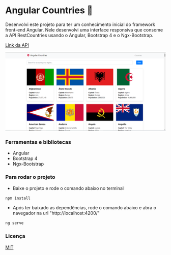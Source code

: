 # Angular Countries :checkered_flag:

Desenvolvi este projeto para ter um conhecimento inicial do framework front-end Angular. Nele desenvolvi uma interface responsiva que consome a API RestCountries usando o Angular, Bootstrap 4 e o Ngx-Bootstrap. 

[Link da API](https://restcountries.eu/) 

![](https://github.com/LucasRufo/angular-countries/blob/master/project-image.png)

### Ferramentas e bibliotecas

- Angular
- Bootstrap 4
- Ngx-Bootstrap

### Para rodar o projeto

- Baixe o projeto e rode o comando abaixo no terminal

```bash
npm install
```

- Após ter baixado as dependências, rode o comando abaixo e abra o navegador na url "http://localhost:4200/"

```bash
ng serve
```

### Licença
[MIT](https://choosealicense.com/licenses/mit/)
